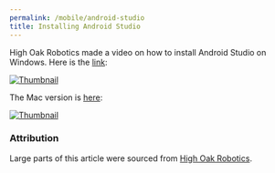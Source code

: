 ```yaml
---
permalink: /mobile/android-studio
title: Installing Android Studio
---
```


High Oak Robotics made a video on how to install Android Studio on Windows. Here is the [link](http://www.youtube.com/watch?v=__rgJPPFDgI):

[![Thumbnail](http://img.youtube.com/vi/__rgJPPFDgI/0.jpg)](http://www.youtube.com/watch?v=__rgJPPFDgI "Installing Android Studio on Windows")

The Mac version is [here](http://www.youtube.com/watch?v=PwyZP6jeNjs): 

[![Thumbnail](http://img.youtube.com/vi/PwyZP6jeNjs/0.jpg)](http://www.youtube.com/watch?v=PwyZP6jeNjs "Installing Android Studio on macOS")

### Attribution
Large parts of this article were sourced from [High Oak Robotics](https://highoakrobotics.github.io/FTC-Control-Docs/).
